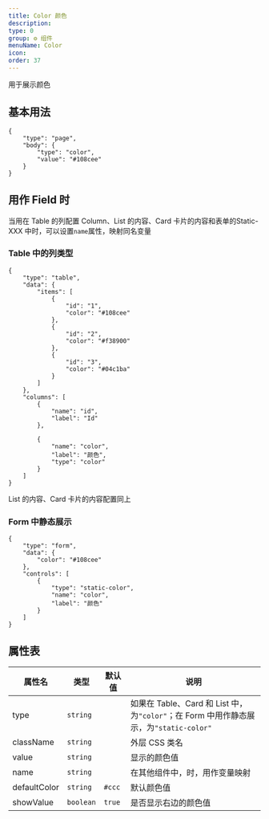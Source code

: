 ```yaml
---
title: Color 颜色
description: 
type: 0
group: ⚙ 组件
menuName: Color
icon: 
order: 37
---
```

用于展示颜色

## 基本用法

```schema:height="300"
{
    "type": "page",
    "body": {
        "type": "color",
        "value": "#108cee"
    }
}
```

## 用作 Field 时

当用在 Table 的列配置 Column、List 的内容、Card 卡片的内容和表单的Static-XXX 中时，可以设置`name`属性，映射同名变量

### Table 中的列类型

```schema:height="300" scope="body"
{
    "type": "table",
    "data": {
        "items": [
            {
                "id": "1",
                "color": "#108cee"
            },
            {
                "id": "2",
                "color": "#f38900"
            },
            {
                "id": "3",
                "color": "#04c1ba"
            }
        ]
    },
    "columns": [
        {
            "name": "id",
            "label": "Id"
        },

        {
            "name": "color",
            "label": "颜色",
            "type": "color"
        }
    ]
}
```

List 的内容、Card 卡片的内容配置同上

### Form 中静态展示

```schema:height="300" scope="body"
{
    "type": "form",
    "data": {
        "color": "#108cee"
    },
    "controls": [
        {
            "type": "static-color",
            "name": "color",
            "label": "颜色"
        }
    ]
}
```

## 属性表

| 属性名       | 类型      | 默认值 | 说明                                                                                   |
| ------------ | --------- | ------ | -------------------------------------------------------------------------------------- |
| type         | `string`  |        | 如果在 Table、Card 和 List 中，为`"color"`；在 Form 中用作静态展示，为`"static-color"` |
| className    | `string`  |        | 外层 CSS 类名                                                                          |
| value        | `string`  |        | 显示的颜色值                                                                           |
| name         | `string`  |        | 在其他组件中，时，用作变量映射                                                         |
| defaultColor | `string`  | `#ccc` | 默认颜色值                                                                             |
| showValue    | `boolean` | `true` | 是否显示右边的颜色值                                                                   |






